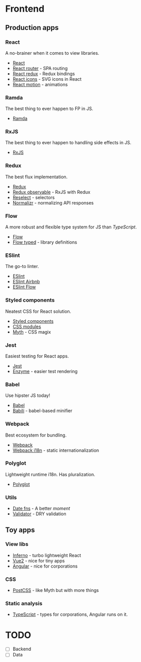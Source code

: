 # Frontend

## Production apps

### React
A no-brainer when it comes to view libraries.

* [React](https://github.com/facebook/react)
* [React router](https://github.com/ReactTraining/react-router) - SPA routing
* [React redux](https://github.com/reactjs/react-redux) - Redux bindings
* [React icons](https://github.com/gorangajic/react-icons) - SVG icons in React
* [React motion](https://github.com/chenglou/react-motion) - animations

### Ramda
The best thing to ever happen to FP in JS.

* [Ramda](https://github.com/ramda/ramda)

### RxJS
The best thing to ever happen to handling side effects in JS.

* [RxJS](https://github.com/ReactiveX/rxjs)

### Redux
The best flux implementation.

* [Redux](https://github.com/reactjs/redux)
* [Redux observable](https://github.com/redux-observable/redux-observable) - RxJS with Redux
* [Reselect](https://github.com/reactjs/reselect) - selectors
* [Normalizr](https://github.com/paularmstrong/normalizr) - normalizing API responses

### Flow
A more robust and flexible type system for JS than _TypeScript_.

* [Flow](https://github.com/facebook/flow)
* [Flow typed](https://github.com/flowtype/flow-typed) - library definitions

### ESlint
The go-to linter.

* [ESlint](https://github.com/eslint/eslint)
* [ESlint Airbnb](https://github.com/airbnb/javascript/tree/master/packages/eslint-config-airbnb)
* [ESlint Flow](https://github.com/gajus/eslint-plugin-flowtype)

### Styled components
Neatest CSS for React solution.

* [Styled components](https://github.com/styled-components/styled-components)
* [CSS modules](https://github.com/css-modules/css-modules)
* [Myth](https://github.com/segmentio/myth) - CSS magix

### Jest
Easiest testing for React apps.

* [Jest](https://github.com/facebook/jest)
* [Enzyme](https://github.com/airbnb/enzyme) - easier test rendering

### Babel
Use hipster JS today!

* [Babel](https://github.com/babel/babel)
* [Babili](https://github.com/babel/babili) - babel-based minifier

### Webpack
Best ecosystem for bundling.

* [Webpack](https://github.com/webpack/webpack)
* [Webpack i18n](https://github.com/webpack-contrib/i18n-webpack-plugin) - static internationalization

### Polyglot
Lightweight runtime i18n. Has pluralization.

* [Polyglot](https://github.com/airbnb/polyglot.js)

### Utils
* [Date fns](https://github.com/date-fns/date-fns) - A better _moment_
* [Validator](https://github.com/chriso/validator.js) - DRY validation

## Toy apps

### View libs
* [Inferno](https://github.com/infernojs/inferno) - turbo lightweight React
* [Vue2](https://github.com/vuejs/vue) - nice for tiny apps
* [Angular](https://github.com/angular/angular) - nice for corporations

### CSS
* [PostCSS](https://github.com/postcss/postcss) - like Myth but with more things

### Static analysis
* [TypeScript](https://github.com/Microsoft/TypeScript) - types for corporations, Angular runs on it.

# TODO
- [ ] Backend
- [ ] Data
